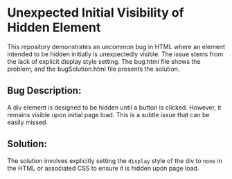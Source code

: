 # Unexpected Initial Visibility of Hidden Element

This repository demonstrates an uncommon bug in HTML where an element intended to be hidden initially is unexpectedly visible.  The issue stems from the lack of explicit display style setting.  The bug.html file shows the problem, and the bugSolution.html file presents the solution.

## Bug Description:

A div element is designed to be hidden until a button is clicked.  However, it remains visible upon initial page load. This is a subtle issue that can be easily missed.

## Solution:

The solution involves explicitly setting the `display` style of the div to `none` in the HTML or associated CSS to ensure it is hidden upon page load.